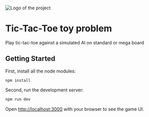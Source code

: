 ![Logo of the project](https://media.giphy.com/media/3oriNKQe0D6uQVjcIM/giphy.gif)

# Tic-Tac-Toe toy problem

Play tic-tac-toe against a simulated AI on standard or mega board

## Getting Started

First, install all the node modules:

```
npm install
```

Second, run the development server:

```bash
npm run dev
```

Open [http://localhost:3000](http://localhost:3000) with your browser to see the game UI.

